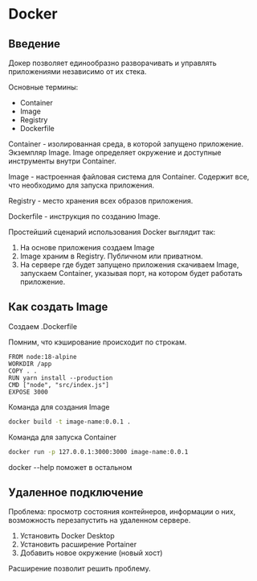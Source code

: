 # Docker

## Введение

Докер позволяет единообразно разворачивать и управлять приложениями независимо от их стека.

Основные термины:
- Container
- Image
- Registry
- Dockerfile

Container - изолированная среда, в которой запущено приложение. Экземпляр Image. Image определяет окружение и доступные инструменты внутри Container.

Image - настроенная файловая система для Container. Содержит все, что необходимо для запуска приложения.

Registry - место хранения всех образов приложения.

Dockerfile - инструкция по созданию Image.

Простейший сценарий использования Docker выглядит так:
1. На основе приложения создаем Image
2. Image храним в Registry. Публичном или приватном.
3. На сервере где будет запущено приложения скачиваем Image, запускаем Container, указывая порт, на котором будет работать приложение.

## Как создать Image

Создаем .Dockerfile

Помним, что кэширование происходит по строкам.

```docker
FROM node:18-alpine
WORKDIR /app
COPY . .
RUN yarn install --production
CMD ["node", "src/index.js"]
EXPOSE 3000
```

Команда для создания Image

```sh
docker build -t image-name:0.0.1 .
```

Команда для запуска Container

```sh
docker run -p 127.0.0.1:3000:3000 image-name:0.0.1
```

docker --help поможет в остальном

## Удаленное подключение

Проблема: просмотр состояния контейнеров, информации о них, возможность перезапустить на удаленном сервере.

1. Установить Docker Desktop
2. Установить расширение Portainer
3. Добавить новое окружение (новый хост)

Расширение позволит решить проблему.
